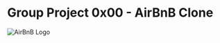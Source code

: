 # Group Project 0x00 - AirBnB Clone
![AirBnB Logo](https://www.digital.ink/wp-content/uploads/airbnb_logo_detail.jpg)
